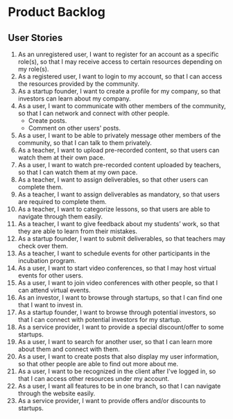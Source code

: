 # Product Backlog

## User Stories
1. As an unregistered user, I want to register for an account as a specific role(s), so that I may receive access to certain resources depending on my role(s).
2. As a registered user, I want to login to my account, so that I can access the resources provided by the community.
3. As a startup founder, I want to create a profile for my company, so that investors can learn about my company.
4. As a user, I want to communicate with other members of the community, so that I can network and connect with other people.
    * Create posts.
    * Comment on other users' posts.
5. As a user, I want to be able to privately message other members of the community, so that I can talk to them privately.
6. As a teacher, I want to upload pre-recorded content, so that users can watch them at their own pace.
7. As a user, I want to watch pre-recorded content uploaded by teachers, so that I can watch them at my own pace.
8. As a teacher, I want to assign deliverables, so that other users can complete them.
9. As a teacher, I want to assign deliverables as mandatory, so that users are required to complete them.
10. As a teacher, I want to categorize lessons, so that users are able to navigate through them easily.
11. As a teacher, I want to give feedback about my students’ work, so that they are able to learn from their mistakes.
12. As a startup founder, I want to submit deliverables, so that teachers may check over them.
13. As a teacher, I want to schedule events for other participants in the incubation program. 
14. As a user, I want to start video conferences, so that I may host virtual events for other users.
15. As a user, I want to join video conferences with other people, so that I can attend virtual events.
16. As an investor, I want to browse through startups, so that I can find one that I want to invest in.
17. As a startup founder, I want to browse through potential investors, so that I can connect with potential investors for my startup.
18. As a service provider, I want to provide a special discount/offer to some startups.
19. As a user, I want to search for another user, so that I can learn more about them and connect with them.
20. As a user, I want to create posts that also display my user information, so that other people are able to find out more about me.
21. As a user, I want to be recognized in the client after I've logged in, so that I can access other resources under my account.
22. As a user, I want all features to be in one branch, so that I can navigate through the website easily.
23. As a service provider, I want to provide offers and/or discounts to startups.
